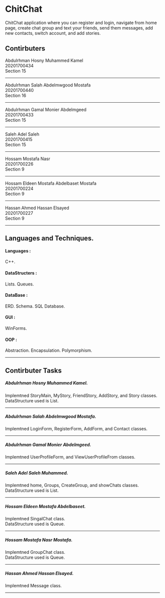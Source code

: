 # ChitChat
ChitChat application where you can register and login, navigate from home page, create chat group and text your friends, send them messages, add new contacts, switch account, and add stories.

## Contirbuters
Abdulrhman Hosny Muhammed Kamel     
20201700434     
Section 15      

____________________________________________________      

Abdulrhman Salah Abdelmwgood Mostafa     
20201700440     
Section 16

____________________________________________________      

Abdulrhman Gamal Monier Abdelmgeed     
20201700433     
Section 15      

____________________________________________________      

Saleh Adel Saleh      
20201700415     
Section 15      

____________________________________________________      

Hossam Mostafa Nasr        
20201700226     
Section 9      

____________________________________________________      

Hossam Eldeen Mostafa Abdelbaset Mostafa           
20201700224     
Section 9      

____________________________________________________      

Hassan Ahmed Hassan Elsayed        
20201700227     
Section 9      

____________________________________________________      

## Languages and Techniques.
#### Languages :
C++.
#### DataStructers :
Lists.
Queues.
#### DataBase :
ERD.
Schema.
SQL Database.
#### GUI :
WinForms.
#### OOP :
Abstraction.
Encapsulation.
Polymorphism.

___________________

## Contirbuter Tasks

##### Abdulrhman Hosny Muhammed Kamel.	

Implemtned StoryMain, MyStory, FriendStory, AddStory, and Story classes.  	
DataStructure used is List.	

___________________

##### Abdulrhman Salah Abdelmwgood Mostafa.	

Implemtned LoginForm, RegisterForm, AddForm, and Contact classes.  	

___________________		

##### Abdulrhman Gamal Monier Abdelmgeed.		

Implemtned UserProfileForm, and ViewUserProfileFrom classes.  	

___________________		


##### Saleh Adel Saleh Muhammed.		

Implemtned home, Groups, CreateGroup, and showChats classes.  		
DataStructure used is List.		

___________________

##### Hossam Eldeen Mostafa Abdelbaseet.		

Implemtned SingalChat class.			
DataStructure used is Queue.		

___________________		


##### Hossam Mostafa Nasr Mostafa. 			

Implemtned GroupChat class.  			
DataStructure used is Queue.	

___________________


##### Hassan Ahmed Hassan Elsayed. 			

Implemtned Message class.

___________________




